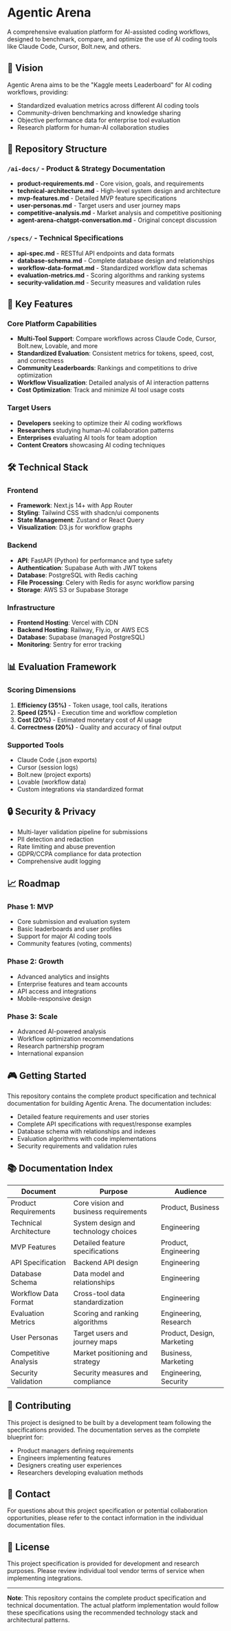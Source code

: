# Agentic Arena

A comprehensive evaluation platform for AI-assisted coding workflows, designed to benchmark, compare, and optimize the use of AI coding tools like Claude Code, Cursor, Bolt.new, and others.

## 🎯 Vision

Agentic Arena aims to be the "Kaggle meets Leaderboard" for AI coding workflows, providing:
- Standardized evaluation metrics across different AI coding tools
- Community-driven benchmarking and knowledge sharing
- Objective performance data for enterprise tool evaluation
- Research platform for human-AI collaboration studies

## 📁 Repository Structure

### `/ai-docs/` - Product & Strategy Documentation
- **product-requirements.md** - Core vision, goals, and requirements
- **technical-architecture.md** - High-level system design and architecture
- **mvp-features.md** - Detailed MVP feature specifications
- **user-personas.md** - Target users and user journey maps
- **competitive-analysis.md** - Market analysis and competitive positioning
- **agent-arena-chatgpt-conversation.md** - Original concept discussion

### `/specs/` - Technical Specifications
- **api-spec.md** - RESTful API endpoints and data formats
- **database-schema.md** - Complete database design and relationships
- **workflow-data-format.md** - Standardized workflow data schemas
- **evaluation-metrics.md** - Scoring algorithms and ranking systems
- **security-validation.md** - Security measures and validation rules

## 🚀 Key Features

### Core Platform Capabilities
- **Multi-Tool Support**: Compare workflows across Claude Code, Cursor, Bolt.new, Lovable, and more
- **Standardized Evaluation**: Consistent metrics for tokens, speed, cost, and correctness
- **Community Leaderboards**: Rankings and competitions to drive optimization
- **Workflow Visualization**: Detailed analysis of AI interaction patterns
- **Cost Optimization**: Track and minimize AI tool usage costs

### Target Users
- **Developers** seeking to optimize their AI coding workflows
- **Researchers** studying human-AI collaboration patterns
- **Enterprises** evaluating AI tools for team adoption
- **Content Creators** showcasing AI coding techniques

## 🛠 Technical Stack

### Frontend
- **Framework**: Next.js 14+ with App Router
- **Styling**: Tailwind CSS with shadcn/ui components
- **State Management**: Zustand or React Query
- **Visualization**: D3.js for workflow graphs

### Backend
- **API**: FastAPI (Python) for performance and type safety
- **Authentication**: Supabase Auth with JWT tokens
- **Database**: PostgreSQL with Redis caching
- **File Processing**: Celery with Redis for async workflow parsing
- **Storage**: AWS S3 or Supabase Storage

### Infrastructure
- **Frontend Hosting**: Vercel with CDN
- **Backend Hosting**: Railway, Fly.io, or AWS ECS
- **Database**: Supabase (managed PostgreSQL)
- **Monitoring**: Sentry for error tracking

## 📊 Evaluation Framework

### Scoring Dimensions
1. **Efficiency (35%)** - Token usage, tool calls, iterations
2. **Speed (25%)** - Execution time and workflow completion
3. **Cost (20%)** - Estimated monetary cost of AI usage
4. **Correctness (20%)** - Quality and accuracy of final output

### Supported Tools
- Claude Code (.json exports)
- Cursor (session logs)
- Bolt.new (project exports)
- Lovable (workflow data)
- Custom integrations via standardized format

## 🔒 Security & Privacy

- Multi-layer validation pipeline for submissions
- PII detection and redaction
- Rate limiting and abuse prevention
- GDPR/CCPA compliance for data protection
- Comprehensive audit logging

## 📈 Roadmap

### Phase 1: MVP 
- Core submission and evaluation system
- Basic leaderboards and user profiles
- Support for major AI coding tools
- Community features (voting, comments)

### Phase 2: Growth 
- Advanced analytics and insights
- Enterprise features and team accounts
- API access and integrations
- Mobile-responsive design

### Phase 3: Scale 
- Advanced AI-powered analysis
- Workflow optimization recommendations
- Research partnership program
- International expansion

## 🎮 Getting Started

This repository contains the complete product specification and technical documentation for building Agentic Arena. The documentation includes:

- Detailed feature requirements and user stories
- Complete API specifications with request/response examples
- Database schema with relationships and indexes
- Evaluation algorithms with code implementations
- Security requirements and validation rules

## 📚 Documentation Index

| Document | Purpose | Audience |
|----------|---------|----------|
| Product Requirements | Core vision and business requirements | Product, Business |
| Technical Architecture | System design and technology choices | Engineering |
| MVP Features | Detailed feature specifications | Product, Engineering |
| API Specification | Backend API design | Engineering |
| Database Schema | Data model and relationships | Engineering |
| Workflow Data Format | Cross-tool data standardization | Engineering |
| Evaluation Metrics | Scoring and ranking algorithms | Engineering, Research |
| User Personas | Target users and journey maps | Product, Design, Marketing |
| Competitive Analysis | Market positioning and strategy | Business, Marketing |
| Security Validation | Security measures and compliance | Engineering, Security |

## 🤝 Contributing

This project is designed to be built by a development team following the specifications provided. The documentation serves as the complete blueprint for:

- Product managers defining requirements
- Engineers implementing features
- Designers creating user experiences
- Researchers developing evaluation methods

## 📧 Contact

For questions about this project specification or potential collaboration opportunities, please refer to the contact information in the individual documentation files.

## 📄 License

This project specification is provided for development and research purposes. Please review individual tool vendor terms of service when implementing integrations.

---

**Note**: This repository contains the complete product specification and technical documentation. The actual platform implementation would follow these specifications using the recommended technology stack and architectural patterns.

